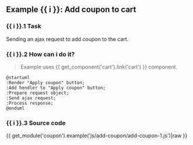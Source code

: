 ## Example {{ i }}: Add coupon to cart

### {{ i }}.1 Task

Sending an ajax request to add coupon to the cart.

### {{ i }}.2 How can i do it?

> Example uses {{ get_component('cart').link('cart') }} component.

```plantuml
@startuml
:Render "Apply coupon" button;
:Add hendler to "Apply coupon" button;
:Prepare request object;
:Send ajax request;
:Process response;
@enduml
```

### {{ i }}.3 Source code

{{ get_module('coupon').example('js/add-coupon/add-coupon-1.js')|raw }}